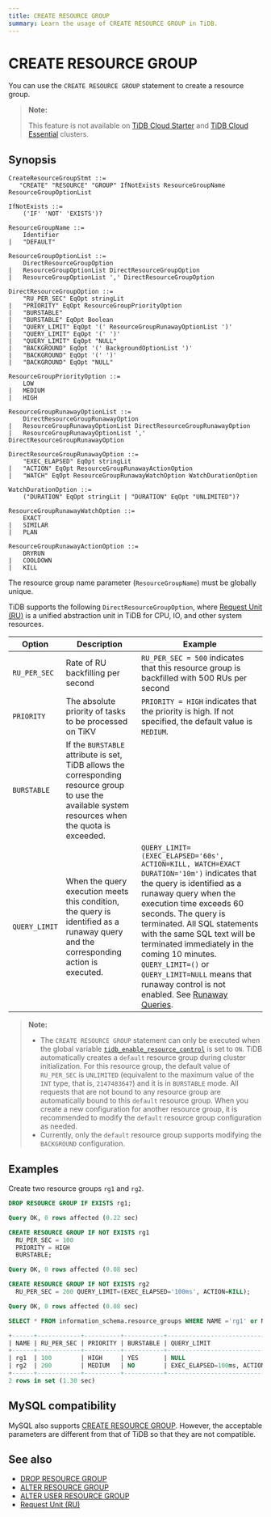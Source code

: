 ```yaml
---
title: CREATE RESOURCE GROUP
summary: Learn the usage of CREATE RESOURCE GROUP in TiDB.
---
```


# CREATE RESOURCE GROUP

You can use the `CREATE RESOURCE GROUP` statement to create a resource group.

> **Note:**
>
> This feature is not available on [TiDB Cloud Starter](https://docs.pingcap.com/tidbcloud/select-cluster-tier#tidb-cloud-serverless) and [TiDB Cloud Essential](https://docs.pingcap.com/tidbcloud/select-cluster-tier#essential) clusters.

## Synopsis

```ebnf+diagram
CreateResourceGroupStmt ::=
   "CREATE" "RESOURCE" "GROUP" IfNotExists ResourceGroupName ResourceGroupOptionList

IfNotExists ::=
    ('IF' 'NOT' 'EXISTS')?

ResourceGroupName ::=
    Identifier
|   "DEFAULT"

ResourceGroupOptionList ::=
    DirectResourceGroupOption
|   ResourceGroupOptionList DirectResourceGroupOption
|   ResourceGroupOptionList ',' DirectResourceGroupOption

DirectResourceGroupOption ::=
    "RU_PER_SEC" EqOpt stringLit
|   "PRIORITY" EqOpt ResourceGroupPriorityOption
|   "BURSTABLE"
|   "BURSTABLE" EqOpt Boolean
|   "QUERY_LIMIT" EqOpt '(' ResourceGroupRunawayOptionList ')'
|   "QUERY_LIMIT" EqOpt '(' ')'
|   "QUERY_LIMIT" EqOpt "NULL"
|   "BACKGROUND" EqOpt '(' BackgroundOptionList ')'
|   "BACKGROUND" EqOpt '(' ')'
|   "BACKGROUND" EqOpt "NULL"

ResourceGroupPriorityOption ::=
    LOW
|   MEDIUM
|   HIGH

ResourceGroupRunawayOptionList ::=
    DirectResourceGroupRunawayOption
|   ResourceGroupRunawayOptionList DirectResourceGroupRunawayOption
|   ResourceGroupRunawayOptionList ',' DirectResourceGroupRunawayOption

DirectResourceGroupRunawayOption ::=
    "EXEC_ELAPSED" EqOpt stringLit
|   "ACTION" EqOpt ResourceGroupRunawayActionOption
|   "WATCH" EqOpt ResourceGroupRunawayWatchOption WatchDurationOption

WatchDurationOption ::=
    ("DURATION" EqOpt stringLit | "DURATION" EqOpt "UNLIMITED")?

ResourceGroupRunawayWatchOption ::=
    EXACT
|   SIMILAR
|   PLAN

ResourceGroupRunawayActionOption ::=
    DRYRUN
|   COOLDOWN
|   KILL
```

The resource group name parameter (`ResourceGroupName`) must be globally unique.

TiDB supports the following `DirectResourceGroupOption`, where [Request Unit (RU)](/tidb-resource-control.md#what-is-request-unit-ru) is a unified abstraction unit in TiDB for CPU, IO, and other system resources.

| Option     | Description                         | Example                |
|---------------|-------------------------------------|------------------------|
| `RU_PER_SEC`  | Rate of RU backfilling per second   | `RU_PER_SEC = 500` indicates that this resource group is backfilled with 500 RUs per second    |
| `PRIORITY`    | The absolute priority of tasks to be processed on TiKV  | `PRIORITY = HIGH` indicates that the priority is high. If not specified, the default value is `MEDIUM`. |
| `BURSTABLE`   | If the `BURSTABLE` attribute is set, TiDB allows the corresponding resource group to use the available system resources when the quota is exceeded. |
| `QUERY_LIMIT` | When the query execution meets this condition, the query is identified as a runaway query and the corresponding action is executed. | `QUERY_LIMIT=(EXEC_ELAPSED='60s', ACTION=KILL, WATCH=EXACT DURATION='10m')` indicates that the query is identified as a runaway query when the execution time exceeds 60 seconds. The query is terminated. All SQL statements with the same SQL text will be terminated immediately in the coming 10 minutes. `QUERY_LIMIT=()` or `QUERY_LIMIT=NULL` means that runaway control is not enabled. See [Runaway Queries](/tidb-resource-control.md#manage-queries-that-consume-more-resources-than-expected-runaway-queries). |

> **Note:**
>
> - The `CREATE RESOURCE GROUP` statement can only be executed when the global variable [`tidb_enable_resource_control`](/system-variables.md#tidb_enable_resource_control-new-in-v660) is set to `ON`.
> TiDB automatically creates a `default` resource group during cluster initialization. For this resource group, the default value of `RU_PER_SEC` is `UNLIMITED` (equivalent to the maximum value of the `INT` type, that is, `2147483647`) and it is in `BURSTABLE` mode. All requests that are not bound to any resource group are automatically bound to this `default` resource group. When you create a new configuration for another resource group, it is recommended to modify the `default` resource group configuration as needed.
> - Currently, only the `default` resource group supports modifying the `BACKGROUND` configuration.

## Examples

Create two resource groups `rg1` and `rg2`.

```sql
DROP RESOURCE GROUP IF EXISTS rg1;
```

```sql
Query OK, 0 rows affected (0.22 sec)
```

```sql
CREATE RESOURCE GROUP IF NOT EXISTS rg1
  RU_PER_SEC = 100
  PRIORITY = HIGH
  BURSTABLE;
```

```sql
Query OK, 0 rows affected (0.08 sec)
```

```sql
CREATE RESOURCE GROUP IF NOT EXISTS rg2
  RU_PER_SEC = 200 QUERY_LIMIT=(EXEC_ELAPSED='100ms', ACTION=KILL);
```

```sql
Query OK, 0 rows affected (0.08 sec)
```

```sql
SELECT * FROM information_schema.resource_groups WHERE NAME ='rg1' or NAME = 'rg2';
```

```sql
+------+------------+----------+-----------+---------------------------------+
| NAME | RU_PER_SEC | PRIORITY | BURSTABLE | QUERY_LIMIT                     |
+------+------------+----------+-----------+---------------------------------+
| rg1  | 100        | HIGH     | YES       | NULL                            |
| rg2  | 200        | MEDIUM   | NO        | EXEC_ELAPSED=100ms, ACTION=KILL |
+------+------------+----------+-----------+---------------------------------+
2 rows in set (1.30 sec)
```

## MySQL compatibility

MySQL also supports [CREATE RESOURCE GROUP](https://dev.mysql.com/doc/refman/8.0/en/create-resource-group.html). However, the acceptable parameters are different from that of TiDB so that they are not compatible.

## See also

* [DROP RESOURCE GROUP](/sql-statements/sql-statement-drop-resource-group.md)
* [ALTER RESOURCE GROUP](/sql-statements/sql-statement-alter-resource-group.md)
* [ALTER USER RESOURCE GROUP](/sql-statements/sql-statement-alter-user.md#modify-the-resource-group-bound-to-the-user)
* [Request Unit (RU)](/tidb-resource-control.md#what-is-request-unit-ru)
